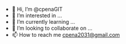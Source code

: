 - 👋 Hi, I’m @cpenaGIT
- 👀 I’m interested in ...
- 🌱 I’m currently learning ...
- 💞️ I’m looking to collaborate on ...
- 📫 How to reach me  cpena2031@gmail.com
<!---
cpenaGIT/cpenaGIT is a ✨ special ✨ repository because its `README.md` (this file) appears on your GitHub profile.
You can click the Preview link to take a look at your changes.
--->
